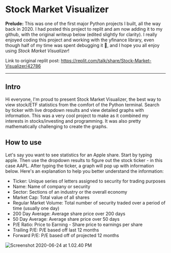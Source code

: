 # Stock Market Visualizer
**Prelude:** This was one of the first major Python projects I built, all the way back in 2020. I had posted this project to replit and am now adding it to my github, with the original writeup below (edited slightly for clarity). I really enjoyed coding this project and working with the yfinance library, even though half of my time was spent debugging it 🥲, and I hope you all enjoy using *Stock Market Visualizer*!

Link to original replit post: https://replit.com/talk/share/Stock-Market-Visualizer/42786

---

## Intro

Hi everyone, I'm proud to present Stock Market Visualizer, the best way to view stock/ETF statistics from the comfort of the Python terminal. Search by ticker with live dropdown results and view detailed graphs with information. This was a very cool project to make as it combined my interests in stocks/investing and programming. It was also pretty mathematically challenging to create the graphs.

## How to use
Let's say you want to see statistics for an Apple share. Start by typing apple. Then use the dropdown results to figure out the stock ticker - in this case AAPL. After typing the ticker, a graph will pop up with information below. Here's an explanation to help you better understand the information:
+ Ticker: Unique series of letters assigned to security for trading purposes
+ Name: Name of company or security
+ Sector: Sections of an industry or the overall economy
+ Market Cap: Total value of all shares
+ Regular Market Volume: Total number of security traded over a period of time (usually one day)
+ 200 Day Average: Average share price over 200 days
+ 50 Day Average: Average share price over 50 days
+ P/E Ratio: Price to Earning - Share price to earnings per share
+ Trailing P/E: P/E based off last 12 months
+ Forward P/E: P/E based off of projected 12 months


![Screenshot 2020-06-24 at 1.02.40 PM](https://storage.googleapis.com/replit/images/1593028979938_596436f0ac593ced09d1c900077df5d9.png)